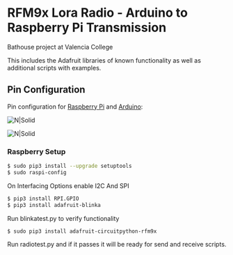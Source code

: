 # RFM9x Lora Radio - Arduino to Raspberry Pi Transmission

Bathouse project at Valencia College

This includes the Adafruit libraries of known functionality as well as additional scripts with examples.

## Pin Configuration

Pin configuration for [Raspberry Pi][pischema_page] and [Arduino][arduinoschema_page]:

![N|Solid](https://cdn-learn.adafruit.com/assets/assets/000/091/522/original/raspberry_pi_rfm9x_bb_2.png)

![N|Solid](https://cdn-learn.adafruit.com/assets/assets/000/040/615/large1024/adafruit_products_rfm69_bb.png)

### Raspberry Setup

```sh
$ sudo pip3 install --upgrade setuptools
$ sudo raspi-config
```

On Interfacing Options enable I2C And SPI

```sh
$ pip3 install RPI.GPIO
$ pip3 install adafruit-blinka
```

Run blinkatest.py to verify functionality

```sh
$ sudo pip3 install adafruit-circuitpython-rfm9x
```

Run radiotest.py and if it passes it will be ready for send and receive scripts.

[pischema_page]: https://learn.adafruit.com/lora-and-lorawan-radio-for-raspberry-pi/raspberry-pi-wiring
[arduinoschema_page]: https://learn.adafruit.com/adafruit-rfm69hcw-and-rfm96-rfm95-rfm98-lora-packet-padio-breakouts/arduino-wiring
